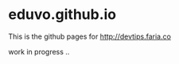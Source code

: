 eduvo.github.io
===============

This is the github pages for http://devtips.faria.co

work in progress ..
